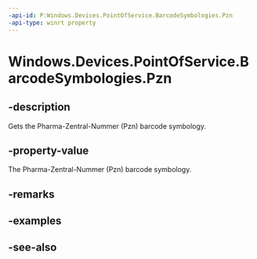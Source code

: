 ```yaml
---
-api-id: P:Windows.Devices.PointOfService.BarcodeSymbologies.Pzn
-api-type: winrt property
---
```


<!-- Property syntax
public uint Pzn { get; }
-->

# Windows.Devices.PointOfService.BarcodeSymbologies.Pzn

## -description
Gets the Pharma-Zentral-Nummer (Pzn) barcode symbology.

## -property-value
The Pharma-Zentral-Nummer (Pzn) barcode symbology.

## -remarks

## -examples

## -see-also
